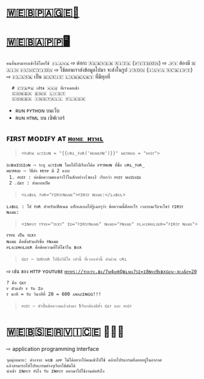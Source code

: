 # ​[🇼​​🇪​​🇧​​🇵​​🇦​​🇬​​🇪​ 📱](https://nxxk23.github.io/test_webpage/index.html)

# [​🇼​​🇪​​🇧​​🇦​​🇵​​🇵​ 🖥](https://qmcnn.github.io/AIPrototype2023/WebApp/index.html)
```คนอื่นสามารถเข้าได้โดยใช้ ​🇫​​🇱​​🇦​​🇸​​🇰​```
  ⇨ ต่อกะ ​🇸​​🇪​​🇷​​🇻​​🇪​​🇷​ ​🇸​​🇮​​🇹​​🇪​ (​🇵​​🇾​​🇹​​🇭​​🇴​​🇳​) 
    ⇨ .​🇵​​🇾​ ต้องมี ​🇲​​🇦​​🇮​​🇳​ ​🇫​​🇺​​🇳​​🇨​​🇹​​🇮​​🇴​​🇳​
  ⇨ ใช้ตอนเราส่งข้อมูลไปมา จะส่งในรูป ​🇯​​🇸​​🇴​​🇳​ (​🇯​​🇦​​🇻​​🇦​ ​🇸​​🇨​​🇷​​🇮​​🇵​​🇹​)
    ⇨  ​🇫​​🇱​​🇦​​🇸​​🇰​ เป็น ​🇧​​🇦​​🇸​​🇮​​🇨​ ​🇱​​🇦​​🇧​​🇷​​🇦​​🇷​​🇾​ ที่มีทุกที่
```
  # ​🇨​​🇹​​🇷​+​🇷​ เสิร์ช ​🇸​​🇸​​🇭​ ที่เราเคยเข้า
  ​🇨​​🇴​​🇳​​🇩​​🇦​ ​🇪​​🇳​​🇻​ ​🇱​​🇮​​🇸​​🇹​ 
  ​🇨​​🇴​​🇳​​🇩​​🇦​ ​🇮​​🇳​​🇸​​🇹​​🇦​​🇱​​🇱​ ​🇫​​🇱​​🇦​​🇸​​🇰​
```
 * ʀᴜɴ ᴘʏᴛʜᴏɴ บนเว็บ
 * ʀᴜɴ ʜᴛᴍʟ บน เซิฟเวอร์

 ## ꜰɪʀꜱᴛ ᴍᴏᴅɪꜰʏ ᴀᴛ [`ʜᴏᴍᴇ ʜᴛᴍʟ`](ᴛᴇᴍᴘʟᴀᴛᴇꜱ/ʜᴏᴍᴇ.ʜᴛᴍʟ)

> `<ꜰᴏʀᴍ ᴀᴄᴛɪᴏɴ = "{{ᴜʀʟ_ꜰᴏʀ('ʜᴏᴍᴇꜰɴ')}}" ᴍᴇᴛʜᴏᴅ = "ᴘᴏꜱᴛ">`
```
ꜱᴜʙᴍɪꜱꜱɪᴏɴ ⇨ ระบุ ᴀᴄᴛɪᴏɴ โดยให้ไปเรียกโค้ด ᴘʏᴛʜᴏɴ ที่ชื่อ ᴜʀʟ_ꜰᴏʀ_  
ᴍᴇᴛʜᴏᴅ ⇨ วิธีส่ง ʜᴛᴛᴘ มี 2 แบบ
 1. ᴘᴏꜱᴛ : ห่อข้อความของเราไว้ในสักอย่าง(ซอง) เรียกว่า ᴘᴏꜱᴛ ᴍᴀꜱꜱᴀɢᴇ
 2 .ɢᴇᴛ : ส่งแบบเปิด
```

> `<ʟᴀʙᴇʟ ꜰᴏʀ="ꜰɪʀꜱᴛɴᴀᴍᴇ">ꜰɪʀꜱᴛ ɴᴀᴍᴇ:</ʟᴀʙᴇʟ>`
```
ʟᴀʙᴇʟ : ใส่ ꜰᴏʀ สำหรับเฟิสเนม แท็กเลเบลให้รู้เฉยๆว่า ข้อความนี้คืออะไร เวลาบนเว็บจะโชว์ ꜰɪʀꜱᴛ ɴᴀᴍᴇ: 
```

> `<ɪɴᴘᴜᴛ ᴛʏᴘᴇ="ᴛᴇxᴛ" ɪᴅ="ꜰɪʀꜱᴛɴᴀᴍᴇ" ɴᴀᴍᴇ="ꜰɴᴀᴍᴇ" ᴘʟᴀᴄᴇʜᴏʟᴅᴇʀ="ꜰɪʀꜱᴛ ɴᴀᴍᴇ">`
```
ᴛʏᴘᴇ เป็น ᴛᴇxᴛ 
ɴᴀᴍᴇ คือตั้งตัวแปรชื่อ ꜰɴᴀᴍᴇ 
ᴘʟᴀᴄᴇʜᴏʟᴅᴇʀ คือข้อความที่ให้โชว์ใน ʙᴏx
```

> `ɢᴇᴛ ⇨ ꜱᴇʀᴠᴇʀ ไปดึงวิดีโอ เท่านี้ ที่เวลาเท่านี้ ส่งผ่าน ᴜʀʟ`
  
⇨ เช่น ของ ʜᴛᴛᴘ ʏᴏᴜᴛᴜʙᴇ
[`ʜᴛᴛᴘꜱ://ʏᴏᴜᴛᴜ.ʙᴇ/7ᴍ4ᴏᴊʀQʙʟᴍᴀ?ꜱɪ=ɪ8ɴᴠᴢ9ᴇʙxɢᴇᴡ-xᴄᴀ&ᴛ=20`](https://youtu.be/7m4oJrqBLMA?si=i8nVz9eBXgeW-xca&t=20)
```
? คือ ɢᴇᴛ
ᴠ ตัวแปร ᴠ รับ ɪᴅ 
ᴛ นาที = รับ วินาทีที่ 20 = 600 ᴀᴍᴀᴢɪɴɢɢ!!!
```
> `ᴘᴏꜱᴛ ⇨ ตัวปั้นข้อความแล้วส่งมา ❗เรียกต้องมีทั้ง ɢᴇᴛ และ ᴘᴏꜱᴛ`
  
# ​🇼​​🇪​​🇧​​🇸​​🇪​​🇷​​🇻​​🇮​​🇨​​🇪​ 👨🏻‍💻
  ⇨ application programming interface
```
จุดมุ่งหมาย: ต่างจาก ᴡᴇʙ ᴀᴘᴘ ไม่ได้อยากให้คนเข้าไปใช้ คล้ายโปรแกรมที่ลอยอยู่ในอากาศ
แล้วสามารถให้โปรแกรมต่างๆเรียกใช้มันได้
นำเข้า ɪɴᴘᴜᴛ ยังไง รับ ɪɴᴘᴜᴛ ออกมาไปใช้งานต่อยังไง
```
